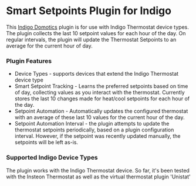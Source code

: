 # Smart Setpoints Plugin for Indigo

This [Indigo Domotics][3] plugin is for use with Indigo Thermostat device types. The plugin collects the last 10 setpoint values for each hour of the day. On regular intervals, the plugin will update the Thermostat Setpoints to an average for the current hour of day.

### Plugin Features
* Device Types - supports devices that extend the Indigo Thermostat device type
* Smart Setpoint Tracking - Learns the preferred setpoints based on time of day, collecting values as you interact with the thermostat. Currently stores the last 10 changes made for heat/cool setpoints for each hour of the day. 
* Setpoint Automation - Automatically updates the configured thermostat with an average of these last 10 values for the current hour of the day.
* Setpoint Automation Interval - the plugin attempts to update the thermostat setpoints periodically, based on a plugin configuration interval. However, if the setpoint was recently updated manually, the setpoints will be left as-is.

### Supported Indigo Device Types

The plugin works with the Indigo Thermostat device. So far, it's been tested with the Insteon Thermostat as well as the virtual thermostat plugin 'Unistat'

[1]: https://github.com/rbdubz3/smart-setpoints-indigo/wiki
[2]: https://github.com/rbdubz3/smart-setpoints-indigo/releases
[3]: http://www.indigodomo.com